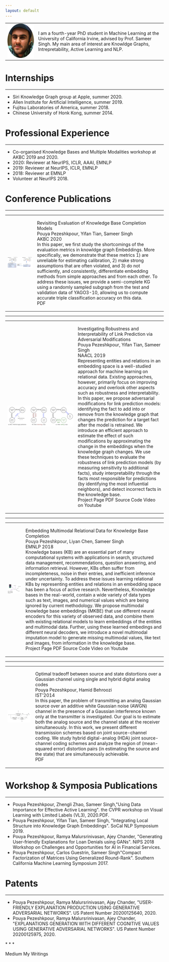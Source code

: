 ```yaml
---
layout: default
---
```

<div class="menu-container noselect">
   <table class="content-table">
      <tr>
        <td>
          <img class="left-align image noselect" src="/images/face.png" style="width:100%">
        </td>
        <td>
          <p class="text right-align text-large add-top-margin" style="width:100%;">
              I am a fourth-year PhD student in Machine Learning at the University of California Irvine, advised by Prof.                       Sameer Singh. My main area of interest are Knowldge Graphs, Intrepretability, Active Learning and NLP.
          </p>
        </td>
      </tr>
   </table>
</div>

# Internships

* * *
<ul>
  <li>Siri Knowledge Graph group at Apple, summer 2020.</li>
  <li>Allen Institute for Artificial Intelligence, summer 2019.</li>
  <li>Fujitsu Laboratories of America, summer 2018. </li>
  <li>Chinese University of Honk Kong, summer 2014.  </li>
</ul>

# Professional Experience
* * *

<ul>
  <li>Co-organised Knowledge Bases and Multiple Modalities workshop at AKBC 2019 and 2020.</li>
  <li>2020: Reviewer at NeurIPS, ICLR, AAAI, EMNLP</li>
  <li>2019: Reviewer at NeurIPS, ICLR, EMNLP</li>
  <li>2018: Reviewer at EMNLP</li>
  <li>Volunteer at NeurIPS 2018.</li>
</ul>


# Conference Publications
* * *

<div class="menu-container noselect">
   <table class="content-table">
      <tr>
        <td>
          <img class="left-align image noselect" src="/images/crowd.jpg" width="1000">
        </td>
        <td>
          <p class="text right-align text-large add-top-margin" style="width:100%;">
              Revisiting Evaluation of Knowledge Base Completion Models <br>
              Pouya Pezeshkpour, Yifan Tian, Sameer Singh<br>
              AKBC 2020<br>
               In this paper, we first study the shortcomings of the evaluation metrics in knowldge graph Embeddings.  More               specifically, we demonstrate that these metrics 1) are unreliable for estimating calibration, 2) make strong assumptions that    are often violated, and 3) do not sufficiently, and consistently, differentiate embedding methods from simple approaches and from each other. To address these issues, we provide a semi-complete KG using a randomly sampled subgraph from the test and       validation data of YAGO3-10, allowing us to compute accurate triple classification accuracy on this data. <br>
             PDF
             </p>
        </td>
      </tr>
   </table>
</div>

* * *

<div class="menu-container noselect">
   <table class="content-table">
    <col width="500px" />
    <col width="500px" />
      <tr>
        <td>
          <img class="left-align image noselect" src="/images/criage.png" width="1000">
        </td>
        <td>
          <p class="text right-align text-large add-top-margin" style="width:100%;">
            Investigating Robustness and Interpretability of Link Prediction via Adversarial Modifications <br>
            Pouya Pezeshkpour, Yifan Tian, Sameer Singh<br>
            NAACL 2019<br>
            Representing entities and relations in an embedding space is a well-studied approach for machine learning on relational data. Existing approaches, however, primarily focus on improving accuracy and overlook other aspects such as robustness and interpretability. In this paper, we propose adversarial modifications for link prediction models: identifying the fact to add into or remove from the knowledge graph that changes the prediction for a target fact after the model is retrained. We introduce an efficient approach to estimate the effect of such modifications by approximating the change in the embeddings when the knowledge graph changes. We use these techniques to evaluate the robustness of link prediction models (by measuring sensitivity to additional facts), study interpretability through the facts most responsible for predictions (by identifying the most influential neighbors), and detect incorrect facts in the knowledge base.<br>
Project Page     PDF     Source Code     Video on Youtube
          </p>
        </td>
      </tr>
   </table>
</div>

* * *
<div class="menu-container noselect">
   <table class="content-table">
      <tr>
        <td>
          <img class="left-align image noselect" src="/images/graph.jpg" width="1000">
        </td>
        <td>
          <p class="text right-align text-large add-top-margin">
            Embedding Multimodal Relational Data for Knowledge Base Completion<br>
            Pouya Pezeshkpour, Liyan Chen, Sameer Singh<br>
            EMNLP 2018<br>
            Knowledge bases (KB) are an essential part of many computational systems with applications in search, structured data management, recommendations, question answering, and information retrieval. However, KBs often suffer from incompleteness, noise in their entries, and inefficient inference under uncertainty. To address these issues learning relational KBs by representing entities and relations in an embedding space has been a focus of active research. Nevertheless, Knowledge bases in the real-world, contain a wide variety of data types such as text, images, and numerical values which are being ignored by current methodology. We propose multimodal knowledge base embeddings (MKBE) that use different neural encoders for this variety of observed data, and combine them with existing relational models to learn embeddings of the entities and multimodal data. Further, using these learned embedings and different neural decoders, we introduce a novel multimodal imputation model to generate missing multimodal values, like text and images, from information in the knowledge base.<br>
Project Page     PDF     Source Code     Video on Youtube
          </p>
        </td>
      </tr>
   </table>
</div>

* * *
<div class="menu-container noselect">
   <table class="content-table">
      <tr>
        <td>
          <img class="left-align image noselect" src="/images/2014.png"  width="1000">
        </td>
        <td>
          <p class="text right-align text-large add-top-margin">
            Optimal tradeoff between source and state distortions over a Gaussian channel using single and hybrid digital analog codes<br>
            Pouya Pezeshkpour, Hamid Behroozi<br>
            IST'2014<br>
            In this paper, the problem of transmitting an analog Gaussian source over an additive white Gaussian noise (AWGN) channel in the presence of a Gaussian interference known only at the transmitter is investigated. Our goal is to estimate both the analog source and the channel state at the receiver simultaneously. In this work, we present different transmission schemes based on joint source-channel coding. We study hybrid digital-analog (HDA) joint source-channel coding schemes and analyze the region of (mean-squared error) distortion pairs (in estimating the source and the state) that are simultaneously achievable.<br>
PDF
          </p>
        </td>
      </tr>
   </table>
</div>

# Workshop & Symposia Publications

* * *

<ul>
  <li>Pouya Pezeshkpour, Zhengli Zhao, Sameer Singh,"Using Data Importance for Effective Active Learning". the CVPR workshop on Visual Learning with Limited Labels (VL3), 2020.PDF.</li>
  <li>Pouya Pezeshkpour, Yifan Tian, Sameer Singh, "Integrating Local Structure into Knowledge Graph Embeddings". SoCal NLP Symposium 2019.</li>
  <li>Pouya Pezeshkpour, Ramya Malursrinivasan, Ajey Chander, "Generating User-friendly Explanations for Loan Denials using GANs". NIPS 2018 Workshop on Challenges and Opportunities for AI in Financial Services.</li>
  <li>Pouya Pezeshkpour, Carlos Guestrin, Sameer Singh"Compact Factorization of Matrices Using Generalized Round-Rank". Southern California Machine Learning Symposium 2017.</li>
</ul>

# Patents
* * *

<ul>
  <li>Pouya Pezeshkpour, Ramya Malursrinivasan, Ajay Chander, "USER-FRIENDLY EXPLANATION PRODUCTION USING GENERATIVE ADVERSARIAL NETWORKS". US Patent Number 20200125640, 2020.</li>
 <li>Pouya Pezeshkpour, Ramya Malursrinivasan, Ajey Chander, "EXPLANATIONS GENERATION WITH DIFFERENT COGNITIVE VALUES USING GENERATIVE ADVERSARIAL NETWORKS". US Patent Number 20200125975, 2020.</li>
</ul>
* * *

Medium      My Writings

